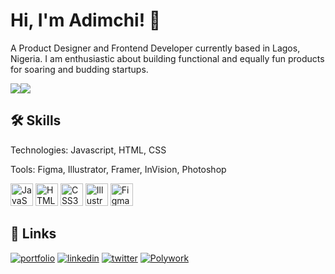 
# Hi, I'm Adimchi! 👋

A Product Designer and Frontend Developer currently based in Lagos, Nigeria. I am enthusiastic about building functional and equally fun products for soaring and budding startups.

<a href="https://www.twitter.com/vector_chi" target="_blank" rel="noreferrer"><img
src="https://img.shields.io/twitter/follow/vector_chi?logo=twitter&style=for-the-badge&color=facc15&labelColor=000000"
/></a><a href="https://www.github.com/Vectorchi" target="_blank" rel="noreferrer"><img
src="https://img.shields.io/github/followers/VectorChi?logo=github&style=for-the-badge&color=facc15&labelColor=000000" /></a>

## 🛠 Skills
Technologies: Javascript, HTML, CSS

Tools: Figma, Illustrator, Framer, InVision, Photoshop

<p align="left">
<a href="https://developer.mozilla.org/en-US/docs/Web/JavaScript" target="_blank" rel="noreferrer"><img src="https://raw.githubusercontent.com/danielcranney/readme-generator/main/public/icons/skills/javascript-colored.svg" width="36" height="36" alt="JavaScript" /></a>
<a href="https://developer.mozilla.org/en-US/docs/Glossary/HTML5" target="_blank" rel="noreferrer"><img src="https://raw.githubusercontent.com/danielcranney/readme-generator/main/public/icons/skills/html5-colored.svg" width="36" height="36" alt="HTML5" /></a>
<a href="https://www.w3.org/TR/CSS/#css" target="_blank" rel="noreferrer"><img src="https://raw.githubusercontent.com/danielcranney/readme-generator/main/public/icons/skills/css3-colored.svg" width="36" height="36" alt="CSS3" /></a>
<a href="adobe.com/uk/products/illustrator.html" target="_blank" rel="noreferrer"><img src="https://raw.githubusercontent.com/danielcranney/readme-generator/main/public/icons/skills/illustrator-colored.svg" width="36" height="36" alt="Illustrator" /></a>
<a href="https://www.figma.com/" target="_blank" rel="noreferrer"><img src="https://raw.githubusercontent.com/danielcranney/readme-generator/main/public/icons/skills/figma-colored.svg" width="36" height="36" alt="Figma" /></a>
</p>


## 🔗 Links
[![portfolio](https://img.shields.io/badge/my_portfolio-000?style=for-the-badge&logo=ko-fi&logoColor=white)](https://vectorchi.github.io/portfolio/)
[![linkedin](https://img.shields.io/badge/linkedin-0A66C2?style=for-the-badge&logo=linkedin&logoColor=white)](https://www.linkedin.com/in/adimchioka/)
[![twitter](https://img.shields.io/badge/twitter-1DA1F2?style=for-the-badge&logo=twitter&logoColor=white)](https://twitter.com/vector_chi)
[![Polywork](https://img.shields.io/badge/Polywork-543DE0?style=for-the-badge&logo=polywork&logoColor=black)](https://www.polywork.com/vectorchi)
